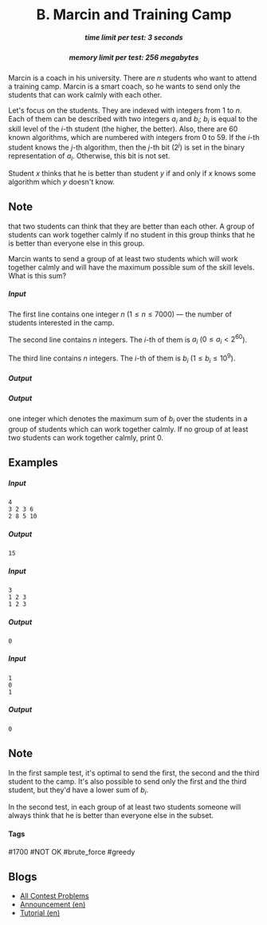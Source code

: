 <h1 style='text-align: center;'> B. Marcin and Training Camp</h1>

<h5 style='text-align: center;'>time limit per test: 3 seconds</h5>
<h5 style='text-align: center;'>memory limit per test: 256 megabytes</h5>

Marcin is a coach in his university. There are $n$ students who want to attend a training camp. Marcin is a smart coach, so he wants to send only the students that can work calmly with each other.

Let's focus on the students. They are indexed with integers from $1$ to $n$. Each of them can be described with two integers $a_i$ and $b_i$; $b_i$ is equal to the skill level of the $i$-th student (the higher, the better). Also, there are $60$ known algorithms, which are numbered with integers from $0$ to $59$. If the $i$-th student knows the $j$-th algorithm, then the $j$-th bit ($2^j$) is set in the binary representation of $a_i$. Otherwise, this bit is not set.

Student $x$ thinks that he is better than student $y$ if and only if $x$ knows some algorithm which $y$ doesn't know. 
## Note

 that two students can think that they are better than each other. A group of students can work together calmly if no student in this group thinks that he is better than everyone else in this group.

Marcin wants to send a group of at least two students which will work together calmly and will have the maximum possible sum of the skill levels. What is this sum?

##### Input

The first line contains one integer $n$ ($1 \leq n \leq 7000$) — the number of students interested in the camp.

The second line contains $n$ integers. The $i$-th of them is $a_i$ ($0 \leq a_i < 2^{60}$).

The third line contains $n$ integers. The $i$-th of them is $b_i$ ($1 \leq b_i \leq 10^9$).

##### Output

##### Output

 one integer which denotes the maximum sum of $b_i$ over the students in a group of students which can work together calmly. If no group of at least two students can work together calmly, print 0.

## Examples

##### Input


```text
4
3 2 3 6
2 8 5 10
```
##### Output


```text
15
```
##### Input


```text
3
1 2 3
1 2 3
```
##### Output


```text
0
```
##### Input


```text
1
0
1
```
##### Output


```text
0
```
## Note

In the first sample test, it's optimal to send the first, the second and the third student to the camp. It's also possible to send only the first and the third student, but they'd have a lower sum of $b_i$.

In the second test, in each group of at least two students someone will always think that he is better than everyone else in the subset.



#### Tags 

#1700 #NOT OK #brute_force #greedy 

## Blogs
- [All Contest Problems](../Dasha_Code_Championship_-_SPb_Finals_Round_(only_for_onsite-finalists).md)
- [Announcement (en)](../blogs/Announcement_(en).md)
- [Tutorial (en)](../blogs/Tutorial_(en).md)
